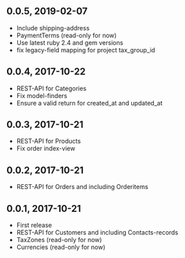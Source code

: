 0.0.5, 2019-02-07
---
* Include shipping-address
* PaymentTerms (read-only for now)
* Use latest ruby 2.4 and gem versions
* fix legacy-field mapping for project tax_group_id

0.0.4, 2017-10-22
---
* REST-API for Categories
* Fix model-finders
* Ensure a valid return for created_at and updated_at

0.0.3, 2017-10-21
---
* REST-API for Products
* Fix order index-view

0.0.2, 2017-10-21
---
* REST-API for Orders and including Orderitems

0.0.1, 2017-10-21
---
* First release
* REST-API for Customers and including Contacts-records
* TaxZones (read-only for now)
* Currencies (read-only for now)
